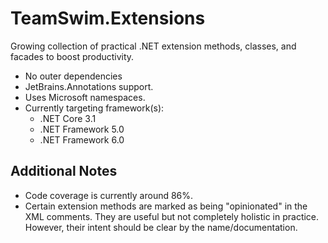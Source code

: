 # TeamSwim.Extensions

Growing collection of practical .NET extension methods, classes, and facades to boost productivity.

- No outer dependencies
- JetBrains.Annotations support.
- Uses Microsoft namespaces.
- Currently targeting framework(s):
	- .NET Core 3.1
	- .NET Framework 5.0
	- .NET Framework 6.0

## Additional Notes
- Code coverage is currently around 86%.
- Certain extension methods are marked as being "opinionated" in the XML comments. They are useful but not completely holistic in practice. However, their intent should be clear by the name/documentation.
